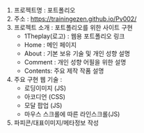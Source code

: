 1. 프로젝트명 : 포트폴리오
2. 주소 : https://trainingezen.github.io/Pv002/
3. 프로젝트 소개 : 포트폴리오를 위한 사이트 구현
   - 1Theplay(로고) : 웹용 포트폴리오 링크
   - Home    : 메인 페이지
   - About   : 기본 보유 기술 및 개인 성향 설명
   - Comment : 개인 성향 어필을 위한 설명
   - Contents: 주요 제작 작품 설명      
4. 주요 구현 웹 기술 :
   - 로딩이미지 (JS)
   - 아코디언 (CSS)
   - 모달 팝업 (JS)
   - 마우스 스크롤에 따른 라인스크롤(JS)
5. 파피콘/대표이미지/메타정보 작성
